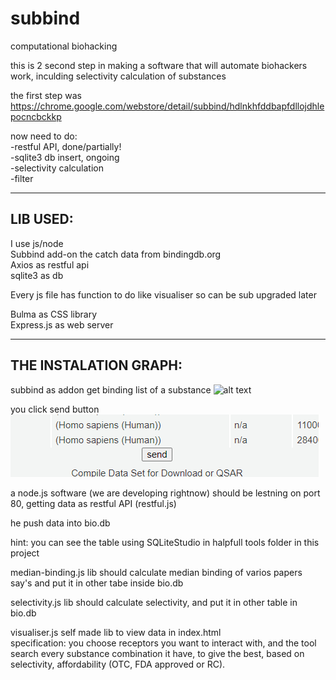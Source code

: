 # subbind
computational biohacking

this is 2 second step in making a software that will automate biohackers work, inculding selectivity calculation of substances

the first step was https://chrome.google.com/webstore/detail/subbind/hdlnkhfddbapfdllojdhlepocncbckkp

now need to do:  
-restful API, done/partially!  
-sqlite3 db insert, ongoing  
-selectivity calculation  
-filter  

---------------------------
## LIB USED:  

I use js/node  
Subbind add-on the catch data from bindingdb.org  
Axios as restful api   
sqlite3 as db  

Every js file has function to do like visualiser so can be sub upgraded later  

Bulma as CSS library  
Express.js as web server  

---------------------------
## THE INSTALATION GRAPH:  
subbind as addon get binding list of a substance
![alt text](https://lh3.googleusercontent.com/dYaqsJstC3uM10k_cfl5_djlAkiMb2B9knUkuKcm2QNMY68qibnu5QYpCY2r-K21Sfqr9YJtpKBT5T6XtkCLXU68xg=w640-h400-e365-rj-sc0x00ffffff "Hover Text")


you click send button  
![alt text](src/send.PNG "Hover Text")

a node.js software (we are developing rightnow) should be lestning on port 80, getting data as restful API (restful.js)

he push data into bio.db

hint: you can see the table using SQLiteStudio in halpfull tools folder in this project

median-binding.js lib should calculate median binding of varios papers say's and put it in other tabe inside bio.db

selectivity.js lib should calculate selectivity, and put it in other table in bio.db

visualiser.js self made lib to view data in index.html  
specification: you choose receptors you want to interact with, and the tool search every substance combination it have, to give the best, based on selectivity, affordability (OTC, FDA approved or RC).
